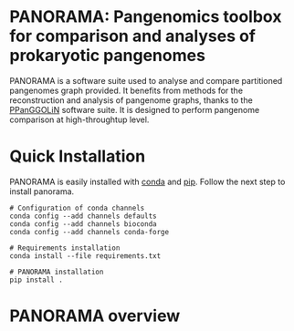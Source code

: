 # PANORAMA: Pangenomics toolbox for comparison and analyses of prokaryotic pangenomes

PANORAMA is a software suite used to analyse and compare partitioned pangenomes graph provided. It benefits from 
methods for the reconstruction and analysis of pangenome graphs, thanks to the [PPanGGOLiN](https://github.com/labgem/PPanGGOLiN)
software suite. It is designed to perform pangenome comparison at high-throughtup level.

# Quick Installation
PANORAMA is easily installed with [conda](https://docs.conda.io/projects/conda/en/latest/index.html) and
[pip](https://pip.pypa.io/en/stable/). Follow the next step to install panorama.

```shell
# Configuration of conda channels
conda config --add channels defaults
conda config --add channels bioconda
conda config --add channels conda-forge

# Requirements installation
conda install --file requirements.txt

# PANORAMA installation
pip install .
```

[//]: # (You can find more information on the installation in mettre le lien vers ReadTheDocs)

# PANORAMA overview



